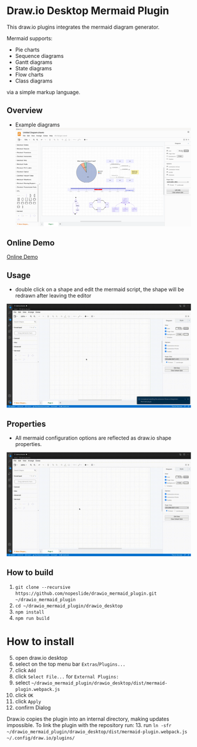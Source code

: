 # Draw.io Desktop Mermaid Plugin

This draw.io plugins integrates the mermaid diagram generator.

Mermaid supports:
* Pie charts
* Sequence diagrams
* Gantt diagrams
* State diagrams
* Flow charts
* Class diagrams

via a simple markup language.

## Overview

* Example diagrams
![](/doc/overview.png)

## Online Demo
[Online Demo](https://nopeslide.github.io/drawio/?p=mermaid)

## Usage

* double click on a shape and edit the mermaid script, the shape will be redrawn after leaving the editor

![](/doc/demo.gif)

## Properties
* All mermaid configuration options are reflected as draw.io shape properties.

![](/doc/properties.gif)

## How to build

1. `git clone --recursive https://github.com/nopeslide/drawio_mermaid_plugin.git ~/drawio_mermaid_plugin`
2. `cd ~/drawio_mermaid_plugin/drawio_desktop`
3. `npm install`
4. `npm run build`

# How to install

5. open draw.io desktop
6. select on the top menu bar `Extras`/`Plugins...`
7. click `Add`
8. click `Select File...` for `External Plugins:`
9. select `~/drawio_mermaid_plugin/drawio_desktop/dist/mermaid-plugin.webpack.js`
10. click `OK`
11. click `Apply`
12. confirm Dialog

Draw.io copies the plugin into an internal directory, making updates impossible.
To link the plugin with the repository run:
13. run `ln -sfr ~/drawio_mermaid_plugin/drawio_desktop/dist/mermaid-plugin.webpack.js ~/.config/draw.io/plugins/`
